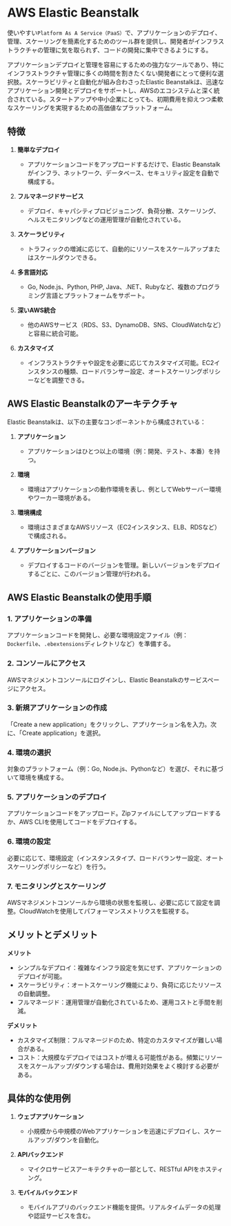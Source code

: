 # AWS Elastic Beanstalk

使いやすい`Platform As A Service（PaaS）`で、アプリケーションのデプロイ、管理、スケーリングを簡素化するためのツール群を提供し、開発者がインフラストラクチャの管理に気を取られず、コードの開発に集中できるようにする。

アプリケーションデプロイと管理を容易にするための強力なツールであり、特にインフラストラクチャ管理に多くの時間を割きたくない開発者にとって便利な選択肢。スケーラビリティと自動化が組み合わさったElastic Beanstalkは、迅速なアプリケーション開発とデプロイをサポートし、AWSのエコシステムと深く統合されている。スタートアップや中小企業にとっても、初期費用を抑えつつ柔軟なスケーリングを実現するための高価値なプラットフォーム。

## 特徴

1. **簡単なデプロイ**
   - アプリケーションコードをアップロードするだけで、Elastic Beanstalkがインフラ、ネットワーク、データベース、セキュリティ設定を自動で構成する。

2. **フルマネージドサービス**
   - デプロイ、キャパシティプロビジョニング、負荷分散、スケーリング、ヘルスモニタリングなどの運用管理が自動化されている。

3. **スケーラビリティ**
   - トラフィックの増減に応じて、自動的にリソースをスケールアップまたはスケールダウンできる。

4. **多言語対応**
   - Go, Node.js、Python, PHP, Java、.NET、Rubyなど、複数のプログラミング言語とプラットフォームをサポート。

5. **深いAWS統合**
   - 他のAWSサービス（RDS、S3、DynamoDB、SNS、CloudWatchなど）と容易に統合可能。

6. **カスタマイズ**
   - インフラストラクチャや設定を必要に応じてカスタマイズ可能。EC2インスタンスの種類、ロードバランサー設定、オートスケーリングポリシーなどを調整できる。

## AWS Elastic Beanstalkのアーキテクチャ

Elastic Beanstalkは、以下の主要なコンポーネントから構成されている：

1. **アプリケーション**
   - アプリケーションはひとつ以上の環境（例：開発、テスト、本番）を持つ。

2. **環境**
   - 環境はアプリケーションの動作環境を表し、例としてWebサーバー環境やワーカー環境がある。

3. **環境構成**
   - 環境はさまざまなAWSリソース（EC2インスタンス、ELB、RDSなど）で構成される。

4. **アプリケーションバージョン**
   - デプロイするコードのバージョンを管理。新しいバージョンをデプロイするごとに、このバージョン管理が行われる。

## AWS Elastic Beanstalkの使用手順

### 1. アプリケーションの準備

アプリケーションコードを開発し、必要な環境設定ファイル（例：`Dockerfile`、`.ebextensions`ディレクトリなど）を準備する。

### 2. コンソールにアクセス

AWSマネジメントコンソールにログインし、Elastic Beanstalkのサービスページにアクセス。

### 3. 新規アプリケーションの作成

「Create a new application」をクリックし、アプリケーション名を入力。次に、「Create application」を選択。

### 4. 環境の選択

対象のプラットフォーム（例：Go, Node.js、Pythonなど）を選び、それに基づいて環境を構成する。

### 5. アプリケーションのデプロイ

アプリケーションコードをアップロード。Zipファイルにしてアップロードするか、AWS CLIを使用してコードをデプロイする。

### 6. 環境の設定

必要に応じて、環境設定（インスタンスタイプ、ロードバランサー設定、オートスケーリングポリシーなど）を行う。

### 7. モニタリングとスケーリング

AWSマネジメントコンソールから環境の状態を監視し、必要に応じて設定を調整。CloudWatchを使用してパフォーマンスメトリクスを監視する。

## メリットとデメリット

**メリット**

- シンプルなデプロイ：複雑なインフラ設定を気にせず、アプリケーションのデプロイが可能。
- スケーラビリティ：オートスケーリング機能により、負荷に応じたリソースの自動調整。
- フルマネージド：運用管理が自動化されているため、運用コストと手間を削減。

**デメリット**

- カスタマイズ制限：フルマネージドのため、特定のカスタマイズが難しい場合がある。
- コスト：大規模なデプロイではコストが増える可能性がある。頻繁にリソースをスケールアップ/ダウンする場合は、費用対効果をよく検討する必要がある。

## 具体的な使用例

1. **ウェブアプリケーション**
   - 小規模から中規模のWebアプリケーションを迅速にデプロイし、スケールアップ/ダウンを自動化。

2. **APIバックエンド**
   - マイクロサービスアーキテクチャの一部として、RESTful APIをホスティング。

3. **モバイルバックエンド**
   - モバイルアプリのバックエンド機能を提供。リアルタイムデータの処理や認証サービスを含む。
